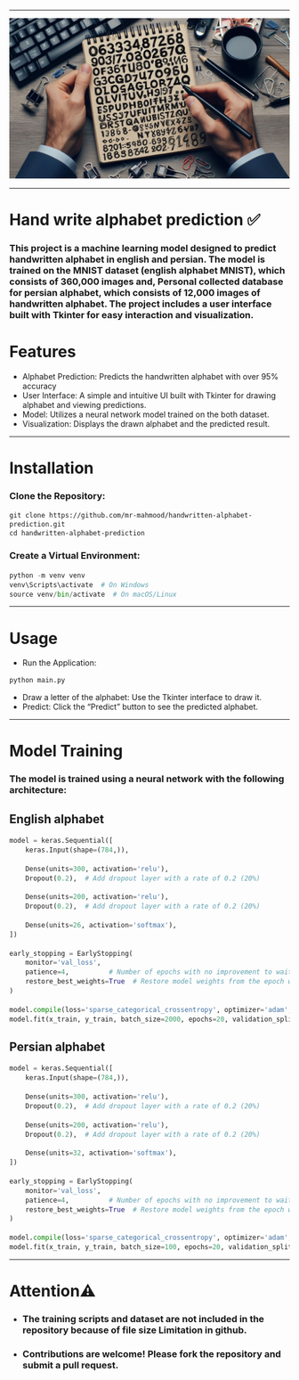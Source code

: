 ***

<img src="files/github%20image/1.png" alt="Alt text"/>

***
# Hand write alphabet prediction ✅
### This project is a machine learning model designed to predict handwritten alphabet in english and persian. The model is trained on the MNIST dataset (english alphabet MNIST), which consists of 360,000 images and, Personal collected database for persian alphabet, which consists of 12,000 images of handwritten alphabet. The project includes a user interface built with Tkinter for easy interaction and visualization.

# Features
* Alphabet Prediction: Predicts the handwritten alphabet with over 95% accuracy
* User Interface: A simple and intuitive UI built with Tkinter for drawing alphabet and viewing predictions.
* Model: Utilizes a neural network model trained on the both dataset.
* Visualization: Displays the drawn alphabet and the predicted result.
  
***
# Installation
### Clone the Repository:
```
git clone https://github.com/mr-mahmood/handwritten-alphabet-prediction.git
cd handwritten-alphabet-prediction
```

### Create a Virtual Environment:
```python
python -m venv venv
venv\Scripts\activate  # On Windows
source venv/bin/activate  # On macOS/Linux
```

***
# Usage
* Run the Application:
```python
python main.py
```
* Draw a letter of the alphabet: Use the Tkinter interface to draw it.
* Predict: Click the “Predict” button to see the predicted alphabet.

***

# Model Training
### The model is trained using a neural network with the following architecture:

## English alphabet
```python
model = keras.Sequential([
    keras.Input(shape=(784,)),
    
    Dense(units=300, activation='relu'),
    Dropout(0.2),  # Add dropout layer with a rate of 0.2 (20%)
    
    Dense(units=200, activation='relu'),
    Dropout(0.2),  # Add dropout layer with a rate of 0.2 (20%)
    
    Dense(units=26, activation='softmax'),
])

early_stopping = EarlyStopping(
    monitor='val_loss',
    patience=4,          # Number of epochs with no improvement to wait before stopping
    restore_best_weights=True  # Restore model weights from the epoch with the best validation loss
)

model.compile(loss='sparse_categorical_crossentropy', optimizer='adam', metrics=['accuracy'])
model.fit(x_train, y_train, batch_size=2000, epochs=20, validation_split=0.1, callbacks=[early_stopping], shuffle=True)
```

## Persian alphabet
```python
model = keras.Sequential([
    keras.Input(shape=(784,)),
    
    Dense(units=300, activation='relu'),
    Dropout(0.2),  # Add dropout layer with a rate of 0.2 (20%)
    
    Dense(units=200, activation='relu'),
    Dropout(0.2),  # Add dropout layer with a rate of 0.2 (20%)
    
    Dense(units=32, activation='softmax'),
])

early_stopping = EarlyStopping(
    monitor='val_loss',
    patience=4,          # Number of epochs with no improvement to wait before stopping
    restore_best_weights=True  # Restore model weights from the epoch with the best validation loss
)

model.compile(loss='sparse_categorical_crossentropy', optimizer='adam', metrics=['accuracy'])
model.fit(x_train, y_train, batch_size=100, epochs=20, validation_split=0.1, callbacks=[early_stopping], shuffle=True)
```
***
# Attention⚠️
* ### The training scripts and dataset are not included in the repository because of file size Limitation in github.
* ### Contributions are welcome! Please fork the repository and submit a pull request.
